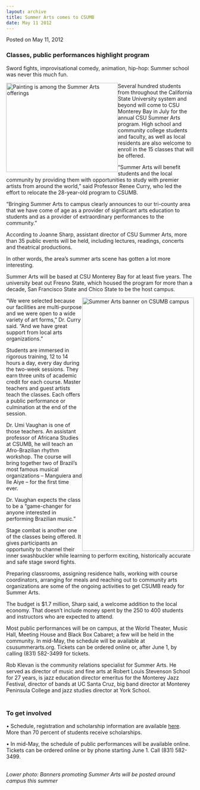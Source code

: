```yaml
---
layout: archive
title: Summer Arts comes to CSUMB
date: May 11 2012
---
```





<span class="date">Posted on May 11, 2012    </span>
<h3>Classes, public performances highlight program</h3>
<p>Sword fights, improvisational comedy, animation, hip-hop: Summer
school was never this much fun.</p>
<p><img alt="Painting is among the Summer Arts offerings" src="http://news.csumb.edu/sites/default/files/65/attachments/news/images/painting_student_small.jpg" style="float:left; width:300px; height:240px">Several hundred
students from throughout the California State University system and
beyond will come to CSU Monterey Bay in July for the annual CSU
Summer Arts program. High school and community college students and
faculty, as well as local residents are also welcome to enroll in
the 15 classes that will be offered.</img></p>
<p>&#x201C;Summer Arts will benefit students and the local community by
providing them with opportunities to study with premier artists
from around the world,&#x201D; said Professor Renee Curry, who led the
effort to relocate the 28-year-old program to CSUMB.</p>
<p>&#x201C;Bringing Summer Arts to campus clearly announces to our
tri-county area that we have come of age as a provider of
significant arts education to students and as a provider of
extraordinary performances to the community.&#x201D;</p>
<p>According to Joanne Sharp, assistant director of CSU Summer
Arts, more than 35 public events will be held, including lectures,
readings, concerts and theatrical productions.</p>
<p>In other words, the area&#x2019;s summer arts scene has gotten a lot
more interesting.</p>
<p>Summer Arts will be based at CSU Monterey Bay for at least five
years. The university beat out Fresno State, which housed the
program for more than a decade, San Francisco State and Chico State
to be the host campus.</p>
<p><img alt="Summer Arts banner on CSUMB campus" src="http://news.csumb.edu/sites/default/files/65/attachments/news/images/summer_arts_banner.jpg" style="float:right; width:300px; height:681px">&#x201C;We were selected
because our facilities are multi-purpose and we were open to a wide
variety of art forms,&#x201D; Dr. Curry said. &#x201C;And we have great support
from local arts organizations.&#x201D;</img></p>
<p>Students are immersed in rigorous training, 12 to 14 hours a
day, every day during the two-week sessions. They earn three units
of academic credit for each course. Master teachers and guest
artists teach the classes. Each offers a public performance or
culmination at the end of the session.</p>
<p>Dr. Umi Vaughan is one of those teachers. An assistant professor
of Africana Studies at CSUMB, he will teach an Afro-Brazilian
rhythm workshop. The course will bring together two of Brazil&#x2019;s
most famous musical organizations &#x2013; Manguiera and Ile Aiye &#x2013; for
the first time ever.</p>
<p>Dr. Vaughan expects the class to be a &#x201C;game-changer for anyone
interested in performing Brazilian music.&#x201D;</p>
<p>Stage combat is another one of the classes being offered. It
gives participants an opportunity to channel their inner
swashbuckler while learning to perform exciting, historically
accurate and safe stage sword fights.</p>
<p>Preparing classrooms, assigning residence halls, working with
course coordinators, arranging for meals and reaching out to
community arts organizations are some of the ongoing activities to
get CSUMB ready for Summer Arts.</p>
<p>The budget is $1.7 million, Sharp said, a welcome addition to
the local economy. That doesn&#x2019;t include money spent by the 250 to
400 students and instructors who are expected to attend.</p>
<p>Most public performances will be on campus, at the World
Theater, Music Hall, Meeting House and Black Box Cabaret; a few
will be held in the community. In mid-May, the schedule will be
available at csusummerarts.org. Tickets can be ordered online or,
after June 1, by calling (831) 582-3499 for tickets.</p>
<p>Rob Klevan is the community relations specialist for Summer
Arts. He served as director of music and fine arts at Robert Louis
Stevenson School for 27 years, is jazz education director emeritus
for the Monterey Jazz Festival, director of bands at UC Santa Cruz,
big band director at Monterey Peninsula College and jazz studies
director at York School.</p>
<h3><br>
To get involved</br></h3>
<p>&#x2022; Schedule, registration and scholarship information are
available <a href="http://www.csusummerarts.org" rel="nofollow">here</a>. More than 70 percent of students receive
scholarships.</p>
<p>&#x2022; In mid-May, the schedule of public performances will be
available online. Tickets can be ordered online or by phone
starting June 1. Call (831) 582-3499.<br>
&#xA0;</br></p>
<p><em>Lower photo: Banners promoting Summer Arts will be posted
around campus this summer</em></p>





